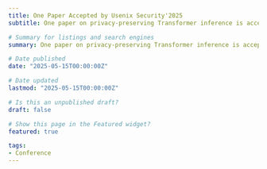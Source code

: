 ```yaml
---
title: One Paper Accepted by Usenix Security'2025
subtitle: One paper on privacy-preserving Transformer inference is accepted by Usenix Security'2025 as a regular paper.

# Summary for listings and search engines
summary: One paper on privacy-preserving Transformer inference is accepted by Usenix Security'2025 as a regular paper. The title of the paper is "Breaking the Layer Barrier&#58; Remodeling Private Transformer Inference with Hybrid CKKS and MPC".

# Date published
date: "2025-05-15T00:00:00Z"

# Date updated
lastmod: "2025-05-15T00:00:00Z"

# Is this an unpublished draft?
draft: false

# Show this page in the Featured widget?
featured: true

tags:
- Conference
---
```

